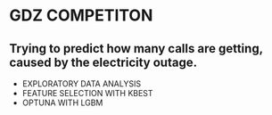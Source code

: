 # GDZ COMPETITON
## Trying to predict how many calls are getting, caused by the electricity outage.
- EXPLORATORY DATA ANALYSIS 
- FEATURE SELECTION WITH KBEST 
- OPTUNA WITH LGBM
